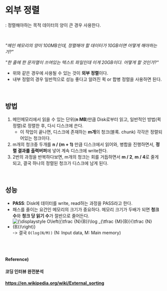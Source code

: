 # 외부 정렬

: 정렬해야하는 목적 데이터의 양이 큰 경우 사용한다.

<br>

*"메인 메모리의 양이 100MB인데, 정렬해야 할 데이터가 10GB이면 어떻게 해야하는가?"*

*"한 줄에 한 문자열이 쓰여있는 텍스트 파일인데 이게 20GB이다. 어떻게 할 것인가?"*

* 위와 같은 경우에 사용될 수 있는 것이 **외부 정렬**이다.
* 내부 정렬의 경우 일반적으로 성능 좋다고 알려진 퀵 or 합병 정렬을 사용하면 된다.

<br>

## 방법

1. 메인메모리에서 읽을 수 있는 단위(**n MB**)만큼 Disk로부터 읽고, 일반적인 방법(퀵 정렬)로 정렬한 후, 다시 디스크에 쓴다.
   * 이 작업이 끝나면, 디스크에 존재하는 **m개**의 청크(블록. chunk) 각각은 정렬되어있는 청크이다.
2. m개의 청크중 두개를 **n / (m + 1)** 만큼 디스크에서 읽어와, 병합을 진행하면서, **정렬 결과를 출력버퍼**에 넣어 계속 디스크에 write한다.
3. 2번의 과정을 반복하다보면, m개의 청크는 회를 거듭하면서 **m / 2**, **m / 4**로 줄게 되고, 결국 하나의 정렬된 청크가 디스크에 남게 된다.

<br>

## 성능

* **PASS**: Disk에 데이터를 write, read하는 과정을 PASS라고 한다.
* 패스를 줄이는 요건인 메모리의 크기가 중요하다. 메모리 크기가 두배가 되면 **청크 수**와 **청크 당 읽기 수**가 절반으로 줄어든다.
* ![{\displaystyle O\left({\tfrac {N}{B}}\log _{\tfrac {M}{B}}{\tfrac {N}{B}}\right)}](https://wikimedia.org/api/rest_v1/media/math/render/svg/496ff85a291f2a81b89ac3b14929c774ad5c0035) -> 결국 `O(log(N/M))` (N: Input data, M: Main memory)

<br><br>

#### Reference)

#### 코딩 인터뷰 완전분석

#### https://en.wikipedia.org/wiki/External_sorting